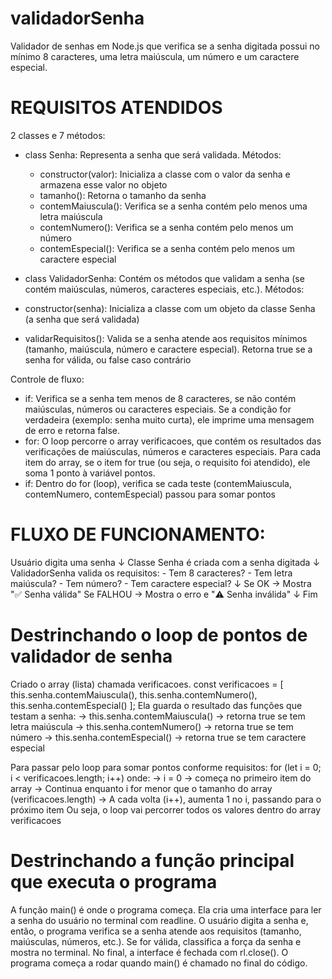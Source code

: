 # validadorSenha
Validador de senhas em Node.js que verifica se a senha digitada possui no mínimo 8 caracteres, uma letra maiúscula, um número e um caractere especial.

# REQUISITOS ATENDIDOS
  2 classes e 7 métodos: 
  - class Senha: Representa a senha que será validada.
    Métodos:
    - constructor(valor): Inicializa a classe com o valor da senha e armazena esse valor no objeto
    - tamanho(): Retorna o tamanho da senha
    - contemMaiuscula(): Verifica se a senha contém pelo menos uma letra maiúscula
    - contemNumero(): Verifica se a senha contém pelo menos um número
    - contemEspecial(): Verifica se a senha contém pelo menos um caractere especial

 - class ValidadorSenha: Contém os métodos que validam a senha (se contém maiúsculas, números, caracteres especiais, etc.).
  Métodos:
  - constructor(senha): Inicializa a classe com um objeto da classe Senha (a senha que será validada)
  - validarRequisitos(): Valida se a senha atende aos requisitos mínimos (tamanho, maiúscula, número e caractere especial). Retorna true se a senha for válida, ou false caso contrário

Controle de fluxo: 
   - if: Verifica se a senha tem menos de 8 caracteres, se não contém maiúsculas, números ou caracteres especiais. 
         Se a condição for verdadeira (exemplo: senha muito curta), ele imprime uma mensagem de erro e retorna false.
   - for: O loop percorre o array verificacoes, que contém os resultados das verificações de maiúsculas, números e caracteres especiais. 
         Para cada item do array, se o item for true (ou seja, o requisito foi atendido), ele soma 1 ponto à variável pontos.
   - if: Dentro do for (loop), verifica se cada teste (contemMaiuscula, contemNumero, contemEspecial) passou para somar pontos

# FLUXO DE FUNCIONAMENTO:
   Usuário digita uma senha
   ↓
   Classe Senha é criada com a senha digitada
   ↓
   ValidadorSenha valida os requisitos:
      - Tem 8 caracteres?
      - Tem letra maiúscula?
      - Tem número?
      - Tem caractere especial?
   ↓
   Se OK → Mostra "✅ Senha válida"
   Se FALHOU → Mostra o erro e "⚠️ Senha inválida"
   ↓
   Fim

# Destrinchando o loop de pontos de validador de senha 
   Criado o array (lista) chamada verificacoes.
      const verificacoes = [
         this.senha.contemMaiuscula(), 
         this.senha.contemNumero(), 
         this.senha.contemEspecial()
      ];
   Ela guarda o resultado das funções que testam a senha:
   -> this.senha.contemMaiuscula() → retorna true se tem letra maiúscula
   -> this.senha.contemNumero() → retorna true se tem número
   -> this.senha.contemEspecial() → retorna true se tem caractere especial

   Para passar pelo loop para somar pontos conforme requisitos:
      for (let i = 0; i < verificacoes.length; i++) 
   onde:
   -> i = 0 → começa no primeiro item do array
   -> Continua enquanto i for menor que o tamanho do array (verificacoes.length)
   -> A cada volta (i++), aumenta 1 no i, passando para o próximo item
   Ou seja, o loop vai percorrer todos os valores dentro do array verificacoes

# Destrinchando a função principal que executa o programa
   A função main() é onde o programa começa. Ela cria uma interface para ler a senha do usuário no terminal com readline. O usuário digita a senha e, então, o programa verifica se a senha atende aos requisitos (tamanho, maiúsculas, números, etc.). Se for válida, classifica a força da senha e mostra no terminal. No final, a interface é fechada com rl.close(). O programa começa a rodar quando main() é chamado no final do código.
